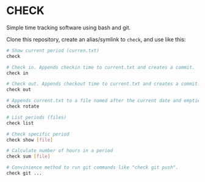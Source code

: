 CHECK
=====

Simple time tracking software using bash and git.

Clone this repository, create an alias/symlink to ``check``, and use like this:

```bash
# Show current period (curren.txt)
check

# Check in. Appends checkin time to current.txt and creates a commit.
check in

# Check out. Appends checkout time to current.txt and creates a commit.
check out

# Appends current.txt to a file named after the current date and empties it.
check rotate

# List periods (files)
check list

# Check specific period
check show [file]

# Calculate number of hours in a period
check sum [file]

# Convinience method to run git commands like "check git push".
check git ...
```
